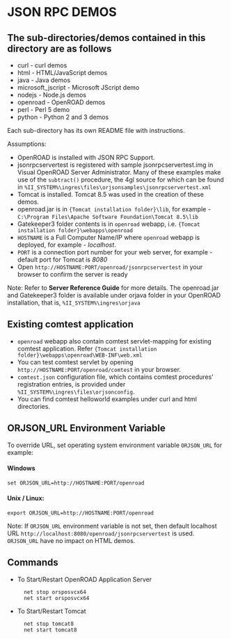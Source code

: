 # JSON RPC DEMOS

## The sub-directories/demos contained in this directory are as follows

- curl - curl demos
- html - HTML/JavaScript demos
- java - Java demos
- microsoft_jscript - Microsoft JScript demo
- nodejs - Node.js demos
- openroad - OpenROAD demos
- perl - Perl 5 demo
- python - Python 2 and 3 demos

Each sub-directory has its own README file with instructions.

Assumptions:

* OpenROAD is installed with JSON RPC Support.
* jsonrpcservertest is registered with sample jsonrpcservertest.img in Visual OpenROAD Server Administrator. Many of these examples make use of the `subtract()` procedure, the 4gl source for which can be found in `%II_SYSTEM%\ingres\files\orjsonsamples\jsonrpcservertest.xml`
* Tomcat is installed. Tomcat 8.5 was used in the creation of these demos.
* openroad.jar is in `{Tomcat installation folder}\lib`, for example - `C:\Program Files\Apache Software Foundation\Tomcat 8.5\lib`
* Gatekeeper3 folder contents is in `openroad` webapp, i.e. `{Tomcat installation folder}\webapps\openroad`
* `HOSTNAME` is a Full Computer Name/IP where `openroad` webapp is deployed, for example - *localhost*.
* `PORT` is a connection port number for your web server, for example - default port for Tomcat is *8080*
* Open `http://HOSTNAME:PORT/openroad/jsonrpcservertest` in your browser to confirm the server is ready

Note: Refer to **Server Reference Guide** for more details. The openroad.jar and Gatekeeper3 folder is available under orjava folder in your OpenROAD installation, that is, `%II_SYSTEM%\ingres\orjava`

## Existing comtest application

* `openroad` webapp also contain comtest servlet-mapping for existing comtest application. Refer `{Tomcat installation folder}\webapps\openroad\WEB-INF\web.xml`
* You can test comtest servlet by opening `http://HOSTNAME:PORT/openroad/comtest` in your browser.
* `comtest.json` configuration file, which contains comtest procedures’ registration entries, is provided under `%II_SYSTEM%\ingres\files\orjsonconfig`.
* You can find comtest helloworld examples under curl and html directories.

## ORJSON_URL Environment Variable

To override URL, set operating system environment variable `ORJSON_URL` for example:

#### Windows

    set ORJSON_URL=http://HOSTNAME:PORT/openroad

#### Unix / Linux:

    export ORJSON_URL=http://HOSTNAME:PORT/openroad

Note: If `ORJSON_URL` environment variable is not set, then default localhost URL `http://localhost:8080/openroad/jsonrpcservertest` is used. 
`ORJSON_URL` have no impact on HTML demos.

## Commands

* To Start/Restart OpenROAD Application Server

        net stop orsposvcx64
        net start orsposvcx64

* To Start/Restart Tomcat

        net stop tomcat8
        net start tomcat8
